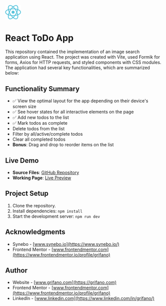 <img src="./src/assets/react-logo.svg" alt="react logo" width="10%"/>

# React ToDo App

<!-- <img src="./src/assets/screenshot.webp" alt="app screenshot" width="50%"/> -->

This repository contained the implementation of an image search application using React. The project was created with Vite, used Formik for forms, Axios for HTTP requests, and styled components with CSS modules. The application had several key functionalities, which are summarized below:

## Functionality Summary

- ✅ View the optimal layout for the app depending on their device's screen size
- ✅ See hover states for all interactive elements on the page
- ✅ Add new todos to the list
- ✅ Mark todos as complete
- Delete todos from the list
- Filter by all/active/complete todos
- Clear all completed todos
- **Bonus**: Drag and drop to reorder items on the list

## Live Demo

- **Source Files**: [GitHub Repository]()
- **Working Page**: [Live Preview](https://goit-react-hw-04-delta-blue.vercel.app/)

## Project Setup

1.  Clone the repository.
2.  Install dependencies: `npm install`
3.  Start the development server: `npm run dev`

<!-- ## Code Quality

- Ensured no errors or warnings in the console.
- Maintained clean and understandable JavaScript code using Prettier for formatting. -->

<!-- ## Component List

- `App`: The root component containing the main structure.
- `SearchBar`: Component with a form to search for images.
- `ImageGallery`: Component to display a list of image cards.
- `ImageCard`: Individual image item within the gallery.
- `Loader`: Loading spinner displayed during image fetch.
- `ErrorMessage`: Displayed when an error occurred during image fetch.
- `LoadMoreBtn`: Button to load more images.
- `ImageModal`: Modal window to display an enlarged version of the image. -->

## Acknowledgments

- Synebo - [www.synebo.io](https://www.synebo.io/)
- Frontend Mentor -
  [www.frontendmentor.com](https://www.frontendmentor.io/profile/grifano)

<!-- <img src="https://goit.global/mx/assets/images/logo-goit.svg" alt="goit logo" width="10%"/>

[GOIT](https://edu.goit.global/uk/referral?x=eyJlbWFpbCI6InNvcmxlbmtAZ21haWwuY29tIiwiZmlyc3ROYW1lIjoi0KHQtdGA0LPRltC5IiwibG9jYWxlIjoidWsiLCJsYW5ndWFnZSI6InVrIiwidG90YWxIb3VycyI6NzcsImN1cnJlbnRPckxhc3RUZWNobm9sb2d5IjoiSFRNTF9DU1MiLCJwYXNzZWRIb21ld29ya3NDb3VudCI6NX0=) -
big love to GoIT team for their patience, afford, help, and positivity that they
share with us ❤️ -->

## Author

- Website - [www.grifano.com](https://grifano.com)
- Frontend Mentor -
  [www.frontendmentor.com](https://www.frontendmentor.io/profile/grifano)
- LinkedIn - [www.linkedin.com](https://www.linkedin.com/in/grifano/)
